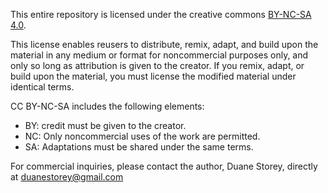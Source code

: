 This entire repository is licensed under the creative commons [BY-NC-SA 4.0](https://creativecommons.org/licenses/by-nc-sa/4.0/).

This license enables reusers to distribute, remix, adapt, and build upon the material in any medium or format for noncommercial purposes only, and only so long as attribution is given to the creator. 
If you remix, adapt, or build upon the material, you must license the modified material under identical terms. 

CC BY-NC-SA includes the following elements:

- BY: credit must be given to the creator.
- NC: Only noncommercial uses of the work are permitted.
- SA: Adaptations must be shared under the same terms.

For commercial inquiries, please contact the author, Duane Storey, directly at duanestorey@gmail.com
